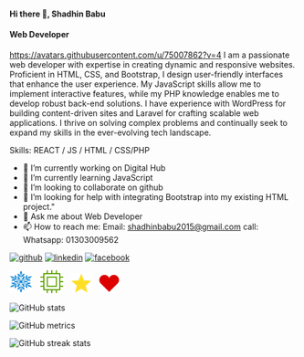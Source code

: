#### Hi there 👋, Shadhin Babu
#### Web Developer
https://avatars.githubusercontent.com/u/75007862?v=4
I am a passionate web developer with expertise in creating dynamic and responsive websites. Proficient in HTML, CSS, and Bootstrap, I design user-friendly interfaces that enhance the user experience. My JavaScript skills allow me to implement interactive features, while my PHP knowledge enables me to develop robust back-end solutions. I have experience with WordPress for building content-driven sites and Laravel for crafting scalable web applications. I thrive on solving complex problems and continually seek to expand my skills in the ever-evolving tech landscape.

Skills: REACT / JS / HTML / CSS/PHP

- 🔭 I’m currently working on Digital Hub 
- 🌱 I’m currently learning JavaScript 
- 👯 I’m looking to collaborate on github 
- 🤔 I’m looking for help with integrating Bootstrap into my existing HTML project." 
- 💬 Ask me about Web Developer 
- 📫 How to reach me: Email: shadhinbabu2015@gmail.com  call: Whatsapp: 01303009562 


[<img src='https://cdn.jsdelivr.net/npm/simple-icons@3.0.1/icons/github.svg' alt='github' height='40'>](https://github.com/https://github.com/settings/profile)  [<img src='https://cdn.jsdelivr.net/npm/simple-icons@3.0.1/icons/linkedin.svg' alt='linkedin' height='40'>](https://www.linkedin.com/in/https://bd.linkedin.com/shadhinbabu2015/)  [<img src='https://cdn.jsdelivr.net/npm/simple-icons@3.0.1/icons/facebook.svg' alt='facebook' height='40'>](https://www.facebook.com/https://www.facebook.com/profile.php?id=100085449705626&mibextid=ZbWKwL)  

<a href='https://archiveprogram.github.com/'><img src='https://raw.githubusercontent.com/acervenky/animated-github-badges/master/assets/acbadge.gif' width='40' height='40'></a> <a href='https://docs.github.com/en/developers'><img src='https://raw.githubusercontent.com/acervenky/animated-github-badges/master/assets/devbadge.gif' width='40' height='40'></a> <a href='https://stars.github.com/'><img src='https://raw.githubusercontent.com/acervenky/animated-github-badges/master/assets/starbadge.gif' width='35' height='35'></a> <a href='https://docs.github.com/en/github/supporting-the-open-source-community-with-github-sponsors'><img src='https://raw.githubusercontent.com/acervenky/animated-github-badges/master/assets/sponsorbadge.gif' width='35' height='35'></a> 

![GitHub stats](https://github-readme-stats.vercel.app/api?username=https://github.com/settings/profile&show_icons=true)  

![GitHub metrics](https://metrics.lecoq.io/https://github.com/settings/profile)  

![GitHub streak stats](https://streak-stats.demolab.com/?user=https://github.com/settings/profile) 
